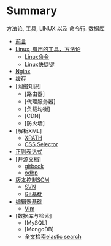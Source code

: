 # Summary

方法论, 工具, LINUX 以及 命令行. 数据库

* [前言](preface.md)
* [Linux, 有用的工具，方法论](README.md)
  * [Linux命令](chapters/linux_commands.md)
  * [Linux快捷键](chapters/linux_short_cuts.md)
* [Nginx](chapters/nginx.md)
* [缓存](chapters/cache.md)
* [网络知识]
  * [路由器]
  * [代理服务器]
  * [负载均衡]
  * [CDN]
  * [防火墙]
* [解析XML]
  * [XPATH](chapters/xpath.md)
  * [CSS Selector](chapters/css_selector.md)
* [正则表达式](chapters/regexp.md)
* [开源文档]
  * [gitbook](chapters/gitbook.md)
  * [odbp](chapters/odbp.md)
* [版本控制SCM](chapters/scm.md)
  * [SVN](chapters/svn.md)
  * [Git基础](chapters/git.md)
* [编辑器基础](chapters/eclipse.md)
  * [Vim](chapters/vim.md)
* [数据库与检索]
  * [MySQL]
  * [MongoDB]
  * [全文检索elastic search](chapters/elastic.md)
